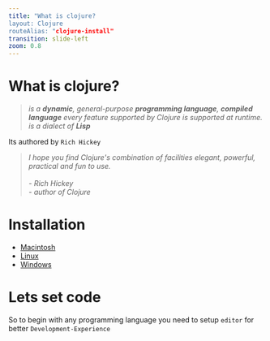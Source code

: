 ```yaml
---
title: "What is clojure?
layout: Clojure
routeAlias: "clojure-install"
transition: slide-left
zoom: 0.8
---
```


# What is clojure?

> _is a **dynamic**, general-purpose **programming language**, **compiled language**
every feature supported by Clojure is supported at runtime. is a dialect of **Lisp**_

Its authored by `Rich Hickey`

> _I hope you find Clojure's combination of facilities elegant, powerful, practical and fun to use.
<br><br>-&nbsp;Rich Hickey
<br>-&nbsp;author of Clojure_

# Installation

* [Macintosh](https://clojure.org/guides/install_clojure#_mac_os_instructions)
* [Linux](https://clojure.org/guides/install_clojure#_linux_instructions)
* [Windows](https://clojure.org/guides/install_clojure#_windows_instructions)

# Lets set code

So to begin with any programming language you need to setup `editor` for better `Development-Experience`

<Link to="clojure-snippets" title="check them snippets" />
